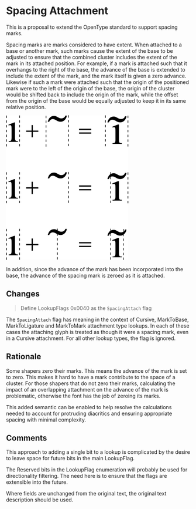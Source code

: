 # Spacing Attachment

This is a proposal to extend the OpenType standard to support spacing marks.

Spacing marks are marks considered to have extent. When attached to a base or
another mark, such marks cause the extent of the base to be adjusted to ensure
that the combined cluster includes the extent of the mark in its attached
position. For example, if a mark is attached such that it overhangs to the right
of the base, the advance
of the base is extended to include the extent of the mark, and the mark itself
is given a zero advance. Likewise if such a mark were attached such that the
origin of the positioned mark were to the left of the origin of the base,
the origin of the cluster would be shifted back to include the origin of
the mark, while the offset from the origin of the base would be equally adjusted
to keep it in its same relative position.

![Example](spacing_mark.png)

In addition, since the advance of the mark has been incorporated into the base,
the advance of the spacing mark is zeroed as it is attached.

## Changes

> Define LookupFlags 0x0040 as the `SpacingAttach` flag

The `SpacingAttach` flag has meaning in the context of Cursive, MarkToBase,
MarkToLigature and MarkToMark attachment type lookups. In each of these cases
the attaching glyph is treated as though it were a spacing mark, even in a
Cursive attachment. For all other lookup types, the flag is ignored.

## Rationale

Some shapers zero their marks. This means the advance of the mark is set to
zero. This makes it hard to have a mark contribute to the space of a cluster.
For those shapers that do not zero their marks, calculating the impact of an
overlapping attachment on the advance of the mark is problematic, otherwise the
font has the job of zeroing its marks.

This added semantic can be enabled to help resolve the calculations needed to
account for protruding diacritics and ensuring appropriate spacing with minimal
complexity.

## Comments

This approach to adding a single bit to a lookup is complicated by the desire to
leave space for future bits in the main LookupFlag.

The Reserved bits in the LookupFlag enumeration will probably be used for
directionality filtering. The need here is to ensure that the flags are
extensible into the future.

Where fields are unchanged from the original text, the original text description
should be used.
